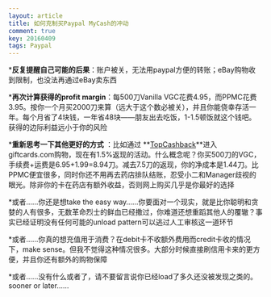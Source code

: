 ```yaml
---
layout: article
title: 如何克制买Paypal MyCash的冲动
comment: true
key: 20160409
tags: Paypal
---
```


***反复提醒自己可能的后果**：账户被关，无法用paypal方便的转账；eBay购物收到限制，也没法再通过eBay卖东西

	
***再次计算获得的profit margin**：每500刀Vanilla VGC花费4.95，而PPMC花费3.95。按你一个月买2000刀来算（远大于这个数必被关），并且你能侥幸存活一年。每个月省了4块钱，一年省48块——朋友出去吃饭，1-1.5顿饭就这个钱吧。获得的边际利益远小于你的风险

	
***重新思考一下其他更好的方式**
：比如通过
**[TopCashback](http://www.topcashback.com/ref/shamrock)**进入giftcards.com购物，现在有1.5%返现的活动。什么概念呢？你买500刀的VGC，手续费+运费是6.95+1.99=8.94刀。减去7.5刀的返现，你的净成本是1.44刀。比PPMC便宜很多，同时你还不用再去药店排队结账，忍受小二和Manager歧视的眼光。除非你的卡在药店有额外收益，否则网上购买几乎是你最好的选择

	
*或者……你还是想take the easy way……你要面对一个现实，就是比你聪明和贪婪的人有很多，无数革命烈士的鲜血已经撒过，你难道还想重蹈其他人的覆辙？事实已经证明没有任何可能的unload pattern可以逃过人工审核这一道环节

	
*或者……你真的想充值用于消费？在debit卡不收额外费用而credit卡收的情况下，make sense。但我不觉得这种情况很多。大部分时候直接刷信用卡来的更方便，并且你还有额外的购物保障

	
*或者……没有什么或者了，请不要留言说你已经load了多久还没被发现之类的。sooner or later……
